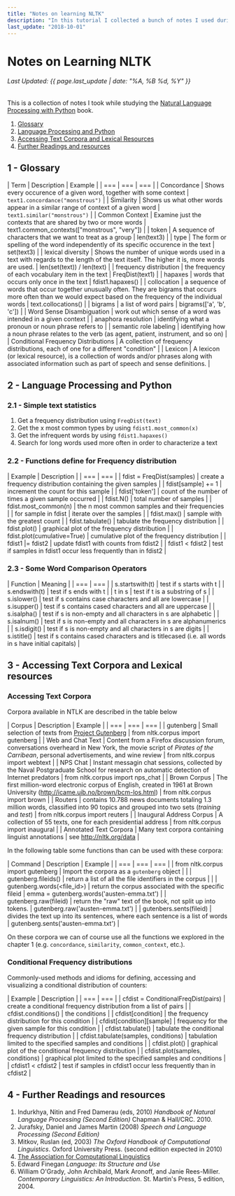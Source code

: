 ```yaml
---
title: "Notes on learning NLTK"
description: "In this tutorial I collected a bunch of notes I used during the study of the book *Natural Language Processing with Python*"
last_update: "2018-10-01"
---
```

# Notes on Learning NLTK
###### Last Updated: {{ page.last_update | date: "%A, %B %d, %Y" }}

This is a collection of notes I took while studying the [Natural Language Processing with Python](http://www.nltk.org/book/) book.

1. [Glossary](#glossary)
2. [Language Processing and Python](#language-processing-and-python)
3. [Accessing Text Corpora and Lexical Resources](#accessing-text-corpora-and-lexical-resources)
4. [Further Readings and resources](#further-readings-and-resources)

## 1 - Glossary

| Term | Description | Example |
| === | === | === |
| Concordance | Shows every occurence of a given word, together with some context | `text1.concordance("monstrous")` |
| Similarity | Shows us what other words appear in a similar range of context of a given word | `text1.similar("monstrous")` |
| Common Context | Examine just the contexts that are shared by two or more words | text1.common_contexts(["monstrous", "very"]) |
| token | A sequence of characters that we want to treat as a group | len(text3) |
| type | The form or spelling of the word independently of its specific occurence in the text | set(text3) |
| lexical diversity | Shows the number of unique words used in a text with regards to the length of the text itself. The higher it is, more words are used. | len(set(text)) / len(text) |
| frequency distribution | the frequency of each vocabulary item in the text | FreqDist(text1) |
| hapaxes | words that occurs only once in the text | fdist1.hapaxes() |
| collocation | a sequence of words that occur together unusually often. They are bigrams that occurs more often than we would expect based on the frequency of the individual words | text.collocations() |
| bigrams | a list of word pairs | bigrams(['a',  'b', 'c']) |
| Word Sense Disambiguation | work out which sense of a word was intended in a given context |
| anaphora resolution | identifying what a pronoun or noun phrase refers to |
| semantic role labeling | identifying how a noun phrase relates to the verb (as agent, patient, instrument, and so on) |
| Conditional Frequency Distributions | A collection of frequency distributions, each of one for a different "condition" |
| Lexicon | A lexicon (or lexical resource), is a collection of words and/or phrases along with associated information such as part of speech and sense definitions. |

## 2 - Language Processing and Python

### 2.1 - Simple text statistics

1. Get a frequency distribution using `FreqDist(text)`
2. Get the x most common types by using `fdist1.most_common(x)`
3. Get the infrequent words by using `fdist1.hapaxes()`
4. Search for long words used more often in order to characterize a text

### 2.2 - Functions define for Frequency distribution

| Example | Description |
| === | === |
| fdist = FreqDist(samples) | create a frequency distribution containing the given samples |
| fdist[sample] += 1 | increment the count for this sample |
| fdist['token'] | count of the number of times a given sample occurred |
| fdist.N() | total number of samples |
| fdist.most_common(n) | the n most common samples and their frequencies |
| for sample in fdist | iterate over the samples |
| fdist.max() | sample with the greatest count |
| fdist.tabulate() | tabulate the frequency distribution |
| fdist.plot() | graphical plot of the frequency distribution |
| fdist.plot(cumulative=True) | cumulative plot of the frequency distribution |
| fdist1 \|= fdist2 | update fdist1 with counts from fdist2 |
| fdist1 < fdist2 | test if samples in fdist1 occur less frequently than in fdist2 |

### 2.3 - Some Word Comparison Operators

| Function | Meaning |
| === | === |
| s.startswith(t) | test if s starts with t |
| s.endswith(t) | test if s ends with t |
| t in s | test if t is a substring of s |
| s.islower() | test if s contains case characters and all are lowercase |
| s.isupper() | test if s contains cased characters and all are uppercase |
| s.isalpha() | test if s is non-empty and all characters in s are alphabetic |
| s.isalnum() | test if s is non-empty and all characters in s are alphanumerics |
| s.isdigit() | test if s is non-empty and all characters in s are digits |
| s.istitle() | test if s contains cased characters and is titlecased (i.e. all words in s have initial capitals) |

## 3 - Accessing Text Corpora and Lexical resources

### Accessing Text Corpora
Corpora available in NTLK are described in the table below

| Corpus | Description | Example |
| === | === | === |
| gutenberg | Small selection of texts from [Project Gutenberg](http://www.gutenberg.org) | from nltk.corpus import gutenberg |
| Web and Chat Text | Content from a Firefox discussion forum, conversations overheard in New York, the movie script of *Pirates of the Carribean*, personal advertisements, and wine review | from nltk.corpus import webtext |
| NPS Chat | Instant messagin chat sessions, collected by the Naval Postgraduate School for research on automatic detection of Internet predators | from nltk.corpus import nps_chat |
| Brown Corpus | The first million-word electronic corpus of English, created in 1961 at Brown University (http://icame.uib.no/brown/bcm-los.html) | from nltk.corpus import brown |
| Routers | contains 10.788 news documents totaling 1.3 million words, classified into 90 topics and grouped into two sets (*training* and *test*) | from nltk.corpus import reuters |
| Inaugural Address Corpus | A collection of 55 texts, one for each presidential address | from nltk.corpus import inaugural |
| Annotated Text Corpora | Many text corpora containing linguist annotations | see http://nltk.org/data |

In the following table some functions than can be used with these corpora:

| Command | Description | Example |
| === | === | === |
| from nltk.corpus import gutenberg | Import the corpora as a `gutenberg` object | |
| gutenberg.fileids() | return a list of all the file identifiers in the corpus | |
| gutenberg.words(<file_id>) | return the corpus associated with the specific fileid | emma = gutenberg.words('austen-emma.txt') |
| gutenberg.raw(fileid) | return the "raw" text of the book, not split up into tokens. | gutenberg.raw('austen-emma.txt') |
| gutenbers.sents(fileid) | divides the text up into its sentences, where each sentence is a list of words | gutenberg.sents('austen-emma.txt') |

On these corpora we can of course use all the functions we explored in the chapter 1 (e.g. `concordance`, `similarity`, `common_context`, etc.).

### Conditional Frequency distributions
Commonly-used methods and idioms for defining, accessing and visualizing a conditional distribution of counters:

| Example | Description |
| === | === |
| cfdist = ConditionalFreqDist(pairs) | create a conditional frequency distribution from a list of pairs |
| cfdist.conditions() | the conditions |
| cfdist[condition] | the frequency distribution for this condition |
| cfdist[condition][sample] | frequency for the given sample for this condition |
| cfdist.tabulate() | tabulate the conditional frequency distribution |
| cfdist.tabulate(samples, conditions) | tabulation limited to the specified samples and conditions |
| cfdist.plot() | graphical plot of the conditional frequency distribution |
| cfdist.plot(samples, conditions) | graphical plot limited to the specified samples and conditions |
| cfdist1 < cfdist2 | test if samples in cfdist1 occur less frequently than in cfdist2 |

## 4 - Further Readings and resources
1. Indurkhya, Nitin and Fred Damerau (eds, 2010) *Handbook of Natural Language Processing (Second Edition)* Chapman & Hall/CRC. 2010.
2. Jurafsky, Daniel and James Martin (2008) *Speech and Language Processing (Second Edition)*
3. Mitkov, Ruslan (ed, 2003) *The Oxford Handbook of Computational Linguistics*. Oxford University Press. (second edition expected in 2010)
4. [The Association for Computational Linguistics](http://www.aclweb.org/)
5. Edward Finegan *Language: Its Structure and Use*
6. William O'Grady, John Archibald, Mark Aronoff, and Janie Rees-Miller. *Contemporary Linguistics: An Introduction*. St. Martin's Press, 5 edition, 2004.
